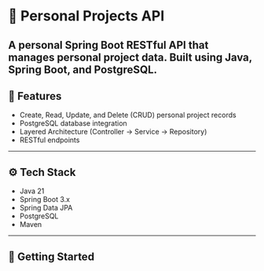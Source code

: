 # 🎯 Personal Projects API
A personal Spring Boot RESTful API that manages personal project data. Built using Java, Spring Boot, and PostgreSQL.
---
## 🧠 Features
- Create, Read, Update, and Delete (CRUD) personal project records
- PostgreSQL database integration
- Layered Architecture (Controller → Service → Repository)
- RESTful endpoints
---
## ⚙️ Tech Stack
- Java 21
- Spring Boot 3.x
- Spring Data JPA
- PostgreSQL
- Maven
---
## 🚀 Getting Started
